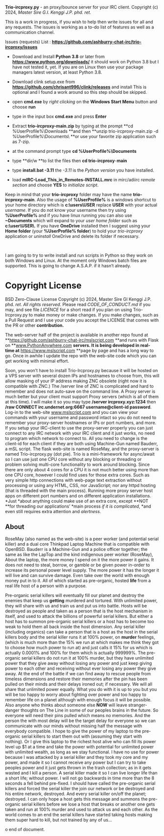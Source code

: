 **Trio-ircproxy.py** - an proxy/bounce server for your IRC client. Copyright (c)
2024, *Master Sire G.I. Kenggi J.P. phd. ret.*

This is a work in progress, if you wish to help then write issues for all and
any requests. The issues is working as a to-do list of features as well as a
communication channel.

Issues (requests) List :
**https://github.com/ashburry-chat-irc/trio-ircproxy/issues**

-   Download and Install **Python 3.8** or later from
    **https://www.python.org/downloads/** it should work on Python 3.8 but I
    have not tested it, yet. If you are on Linux then use your package managers
    latest version, at least Python 3.8.

-   Download clink setup.exe from
    **https://github.com/chrisant996/clink/releases** and install This is
    optional and I found a work around so this step should be skipped.

-   open **cmd.exe** by *right clicking* on the **Windows Start Menu** button
    and choose **run**

-   type in the input box **cmd.exe** and press **Enter**

-   Extract **trio-ircproxy-main.zip** by typing at the prompt **cd
    %UserProfile%\\Downloads **and then **unzip trio-ircproxy-main.zip -d
    %UserProfile%\\Documents\\ **or use your favorite zip application such as
    7-zip.

-   at the command prompt type **cd %UserProfile%\\Documents**

-   type **dir/w **to list the files then **cd trio-ircproxy**-**main**

-   type **install.bat -3.11** the *-3.11* is the *Python version* you have
    installed.

-   load **mIRC-Load_This_in_Remotes-INSTALL.mrc** in mirc/adiirc *remote
    section* and choose **YES** to *initialize script*.

Keep in mind that your **trio-ircproxy** folder may have the name
**trio-ircproxy-main**. Also the usage of **%UserProfile%** is a windows
shortcut to your home directory which is **c:\\users\\USER** replace **USER**
with your actual *username*. If you do not know your username then try using
**%UserProfile%** and if you have linux running you can also use **\~Documents**
which will expand to your *user home folder* such as **c:\\user\\USER\\**. If
you have **OneDrive** installed then I suggest using your **Home folder** (your
**%UserProfile% folder**) to hold your *trio-ircproxy* application or
*uninstall* OneDrive and delete its folder if necessary.

 

I am going to try to write install and run scripts in Python so they work on
both Windows and Linux. At the moment only Windows batch files are supported.
This is going to change A.S.A.P. if it hasn’t already.

Copyright License
=================

BSD Zero-Clause License Copyright (c) 2024, Master Sire GI Kenggi J.P. phd.
*ret. All rights reserved*. Please read *CODE_OF_CONDUCT.md* if you may, and see
file *LICENCE* for a short read if you plan on using Trio-Ircproxy.py to make
money or make changes. If you make changes, such as a Pull Request and I use
your code you accept the LICENSE that comes with the PR or other
**contribution.**

The web-server half of the project is available in another repo found at
**https://github.com/ashburry-chat-irc/mslscript.com **and runs with Flask on
**www.PythonAnywhere.com **servers. It is being developed in real-time at**
https://www.mslscript.com **page by page and has a long way to go. Once in
awhile I update the repo with the web-site code which you can get working with
minimal effort.

Soon, you won’t have to install Trio-Ircproxy.py because it will be hosted on a
VPS server with several dozen IPs and hostnames to choose from, this will allow
masking of your IP address making ZNC obsolete (right now it is compatible with
ZNC.) The /server line of ZNC is complicated and hard to remember and does not
auto-save on the command line. A Proxy server is much better but your client
must support Proxy servers (which is all of them at this time). I will make it
so you may type **/server ircproxy.xyz:1234** then **/raw CONNECT
irc.undernet.org:6667 username\@client-id password**. Log-in to the web-site
www.mslscript.com and you can view your commands with your username and password
intact so you do not need to remember your proxy-server hostnames or IPs or port
numbers, and more. If you setup your IRC-client to use the proxy-server properly
you can just connect to any IRC network with your IRC client and it just works,
no need to program which network to connect to. All you need to change is the
client-id for each client if they are both using Machine-Gun named Bauderr, a
mSL script. The flask web-site is named RoseMay, and the proxy-server is named
Trio-ircproxy.py (dot pie). Trio is a mini-framework for async/await so I can
use just one CPU core without any blocking or threading or problem solving
multi-core functionality to work around blocking. Since there are only about 4
cores for a CPU it is not much better using more than one CPU core, however I
could find uses for those extra cores. Such as very simple http connections with
web-page text extraction without processing or using any HTML, CSS, nor
JavaScript; nor any httpd hosting (that is threaded with the main process).
Running more proxy server host apps on different port numbers and on different
application installations.  *Just *about anything could make use of an extra
core, except **NOT **for threading our applications’ *main process *if it is
complicated*, *and even still requires extra attention and *alertness*.

**About**
---------

RoseMay (also named as the web-site) is a peer worker (and potential serial
killer) and a dual core Thinkpad Laptop Machine that is compatible with OpenBSD.
Bauderr is a Machine-Gun and a police officer together; the same as like the
LapTop and the kind  indigenous peer worker (RoseMay), About the laptop, the
more money I spend on it the more power it gains. It does not need to steal,
borrow, or gamble or be given power in-order to increase its personal power
level supply. The more power it has the longer it will live and can survive
damage. Even take over the world with enough money put in to it. All of which
started as pre-organic, hosted **life** from a real life host of a person with a
purpose.

Pre-organic serial killers will eventually fill our planet and destroy the
enemies that keep us **getting** murdered and tortured. With unlimited power,
they will share with us and train us and put us into battle. Hosts will be
destroyed as people and taken as a person that is the host mechanism in itself,
and used to attack the billions of powerful serial killers. But either a host
has to summon pre-organic serial killers or a host has to become too weak to
hold them all back inside the host dimension. Any serial killer (including
organics) can take a person that is a host as the host in the serial killers
body and the serial killer runs it at 100% power, on **murder** feelings, (which
is much more than the 15% we run at which makes me think they got to choose how
much power to run at) and just calls it 15% for us which is actually 0.0001% and
100% for them which is actually 999999%. The pre-organic serial killers do not
run it at 100% murder, but they have unlimited power that they give away without
losing any power and just keep giving power to each other and receiving without
ever losing any power they give away. At the end of the battle if we can find
away to rescue people from timeless dimensions and restore their memories after
the pin has been pulled on their minds and their delays ironed out; if
necessary. We will all share that unlimited power equally. What you do with it
is up to you but you will be too happy to worry about fighting over power and
too happy to remember life on a planet although with enough focus it will be
possible. Also anyone who thinks about someone else **NOW** will leave
stranger-danger thoughts on The Line in some of our peoples brains in the
future. So everyone will need their pins pulled which means no memories.  And
the person the with most delay will be the target delay for everyone so we can
communicate with our minds without missing half the message with everybody
compatible. I hope to give the power of my laptop to the pre-organic serial
killers to start them out with (assuming they start with nothing). Or I give
this laptop to the richest host alive who can fill its power level up \$1 at a
time and take the power with potential for unlimited power with unlimited
wealth, as long as we stay functional. I have no use for power because I was
attacked by a serial killer and they took my core and my power, and made it so I
cannot receive any power but I can try to take peoples power and it just gets
thrown in the trash collection; as in it gets wasted and I kill a person. A
serial killer made it so I can live longer life than a short life; without
power. I will not go backwards in time more than the 8 seconds a fell behind
pre-fixed. I should have called the pre-organic serial killers and forced the
serial killer the join our network or be destroyed and his entire network,
destroyed. And every serial killer on/off the planet; destroyed. I can only hope
a host gets this message and summons the pre-organic serial killers before we
lose a host that breaks or another one gets taken and run at 100% murder and
used to attack us and each other. As the world comes to an end the serial
killers have started taking hosts making them super hard to kill, but not
trained by any of us...

o end of document.

 
